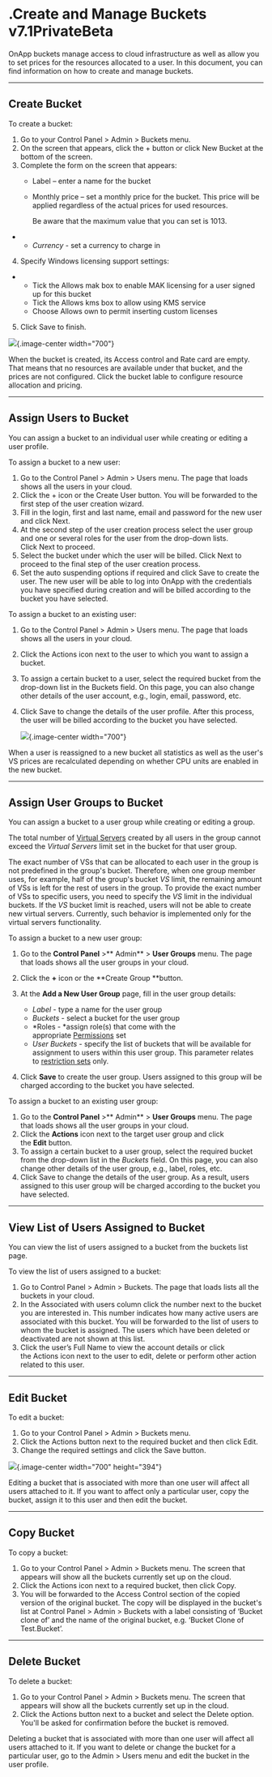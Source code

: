 # .Create and Manage Buckets v7.1PrivateBeta

OnApp buckets manage access to cloud infrastructure as well as allow you to set prices for the resources allocated to a user. In this document, you can find information on how to create and manage buckets. 

------------------------------------------------------------------------

## Create Bucket

To create a bucket:

1.  Go to your Control Panel &gt; Admin &gt; Buckets menu.
2.  On the screen that appears, click the + button or click New Bucket at the bottom of the screen.
3.  Complete the form on the screen that appears:
    -   Label – enter a name for the bucket
    -   Monthly price – set a monthly price for the bucket. This price will be applied regardless of the actual prices for used resources.

        Be aware that the maximum value that you can set is 1013.

-   -   *Currency* - set a currency to charge in

4. Specify Windows licensing support settings:

-   -   Tick the Allows mak box to enable MAK licensing for a user signed up for this bucket
    -   Tick the Allows kms box to allow using KMS service
    -   Choose Allows own to permit inserting custom licenses

5. Click Save to finish.

![](https://docs.onapp.com/download/attachments/192906700/new%20bucket.png?version=1&modificationDate=1707299298177&api=v2){.image-center width="700"}

When the bucket is created, its Access control and Rate card are empty. That means that no resources are available under that bucket, and the prices are not configured. Click the bucket lable to configure resource allocation and pricing.

------------------------------------------------------------------------

## Assign Users to Bucket

You can assign a bucket to an individual user while creating or editing a user profile.

To assign a bucket to a new user:

1.  Go to the Control Panel &gt; Admin &gt; Users menu. The page that loads shows all the users in your cloud.
2.  Click the + icon or the Create User button. You will be forwarded to the first step of the user creation wizard. 
3.  Fill in the login, first and last name, email and password for the new user and click Next.
4.  At the second step of the user creation process select the user group and one or several roles for the user from the drop-down lists. Click Next to proceed.
5.  Select the bucket under which the user will be billed. Click Next to proceed to the final step of the user creation process.
6.  Set the auto suspending options if required and click Save to create the user. The new user will be able to log into OnApp with the credentials you have specified during creation and will be billed according to the bucket you have selected.

To assign a bucket to an existing user:

1.  Go to the Control Panel &gt; Admin &gt; Users menu. The page that loads shows all the users in your cloud.

2.  Click the Actions icon next to the user to which you want to assign a bucket.

3.  To assign a certain bucket to a user, select the required bucket from the drop-down list in the Buckets field. On this page, you can also change other details of the user account, e.g., login, email, password, etc.

4.  Click Save to change the details of the user profile. After this process, the user will be billed according to the bucket you have selected.

    ![](https://docs.onapp.com/download/attachments/192906700/OnApp%20%E2%80%BA%20Users.gif?version=1&modificationDate=1707299298182&api=v2){.image-center width="700"}

When a user is reassigned to a new bucket all statistics as well as the user's VS prices are recalculated depending on whether CPU units are enabled in the new bucket.

------------------------------------------------------------------------

## Assign User Groups to Bucket

You can assign a bucket to a user group while creating or editing a group.

The total number of [Virtual Servers](.Virtual_Servers_v7.1PrivateBeta) created by all users in the group cannot exceed the *Virtual Servers* limit set in the bucket for that user group. 

The exact number of VSs that can be allocated to each user in the group is not predefined in the group's bucket. Therefore, when one group member uses, for example, half of the group's bucket *VS* limit, the remaining amount of VSs is left for the rest of users in the group. To provide the exact number of VSs to specific users, you need to specify the *VS* limit in the individual buckets. If the *VS* bucket limit is reached, users will not be able to create new virtual servers. Currently, such behavior is implemented only for the virtual servers functionality.

To assign a bucket to a new user group:

1.  Go to the **Control Panel** &gt;** Admin** &gt; **User Groups** menu. The page that loads shows all the user groups in your cloud.
2.  Click the **+** icon or the **Create Group **button.
3.  At the **Add a New User Group** page, fill in the user group details: 
    -   *Label* - type a name for the user group
    -   *Buckets* - select a bucket for the user group
    -   *Roles - *assign role(s) that come with the appropriate [Permissions](.OnApp_Permissions_v7.1PrivateBeta) set
    -   *User Buckets* - specify the list of buckets that will be available for assignment to users within this user group. This parameter relates to [restriction sets](.Create_and_Manage_Restriction_Sets_v7.1PrivateBeta) only. 

4.  Click **Save** to create the user group. Users assigned to this group will be charged according to the bucket you have selected.

To assign a bucket to an existing user group:

1.  Go to the **Control Panel** &gt;** Admin** &gt; **User Groups** menu. The page that loads shows all the user groups in your cloud.
2.  Click the **Actions** icon next to the target user group and click the **Edit** button.
3.  To assign a certain bucket to a user group, select the required bucket from the drop-down list in the *Buckets* field. On this page, you can also change other details of the user group, e.g., label, roles, etc. 
4.  Click Save to change the details of the user group. As a result, users assigned to this user group will be charged according to the bucket you have selected.

------------------------------------------------------------------------

## View List of Users Assigned to Bucket

You can view the list of users assigned to a bucket from the buckets list page.

To view the list of users assigned to a bucket:

1.  Go to Control Panel &gt; Admin &gt; Buckets. The page that loads lists all the buckets in your cloud.
2.  In the Associated with users column click the number next to the bucket you are interested in. This number indicates how many active users are associated with this bucket. You will be forwarded to the list of users to whom the bucket is assigned. The users which have been deleted or deactivated are not shown at this list.
3.  Click the user’s Full Name to view the account details or click the Actions icon next to the user to edit, delete or perform other action related to this user.

------------------------------------------------------------------------

## Edit Bucket

To edit a bucket:

1.  Go to your Control Panel &gt; Admin &gt; Buckets menu.
2.  Click the Actions button next to the required bucket and then click Edit.
3.  Change the required settings and click the Save button.

![](https://docs.onapp.com/download/attachments/192906700/2017-10-20_12h34_07.png?version=1&modificationDate=1707299298164&api=v2){.image-center width="700" height="394"}

Editing a bucket that is associated with more than one user will affect all users attached to it. If you want to affect only a particular user, copy the bucket, assign it to this user and then edit the bucket.

------------------------------------------------------------------------

## Copy Bucket

To copy a bucket:

1.  Go to your Control Panel &gt; Admin &gt; Buckets menu. The screen that appears will show all the buckets currently set up on the cloud.
2.  Click the Actions icon next to a required bucket, then click Copy.
3.  You will be forwarded to the Access Control section of the copied version of the original bucket. The copy will be displayed in the bucket's list at Control Panel &gt; Admin &gt; Buckets with a label consisting of ‘Bucket clone of’ and the name of the original bucket, e.g. ‘Bucket Clone of Test.Bucket’.

------------------------------------------------------------------------

## Delete Bucket

To delete a bucket:

1.  Go to your Control Panel &gt; Admin &gt; Buckets menu. The screen that appears will show all the buckets currently set up in the cloud.
2.  Click the Actions button next to a bucket and select the Delete option. You'll be asked for confirmation before the bucket is removed.

Deleting a bucket that is associated with more than one user will affect all users attached to it. If you want to delete or change the bucket for a particular user, go to the Admin &gt; Users menu and edit the bucket in the user profile.


